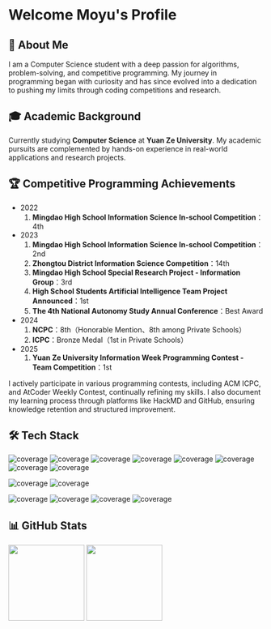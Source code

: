 # Welcome Moyu's Profile

## 🚀 About Me

I am a Computer Science student with a deep passion for algorithms, problem-solving, and competitive programming. My journey in programming began with curiosity and has since evolved into a dedication to pushing my limits through coding competitions and research.

## 🎓 Academic Background

Currently studying **Computer Science** at **Yuan Ze University**. My academic pursuits are complemented by hands-on experience in real-world applications and research projects.

## 🏆 Competitive Programming Achievements

* 2022
  1. **Mingdao High School Information Science In-school Competition**：4th
* 2023
  1. **Mingdao High School Information Science In-school Competition**：2nd
  2. **Zhongtou District Information Science Competition**：14th
  3. **Mingdao High School Special Research Project - Information Group**：3rd
  4. **High School Students Artificial Intelligence Team Project Announced**：1st
  5. **The 4th National Autonomy Study Annual Conference**：Best Award
* 2024
  1. **NCPC**：8th（Honorable Mention、8th among Private Schools）
  2. **ICPC**：Bronze Medal（1st in Private Schools）
* 2025
  1. **Yuan Ze University Information Week Programming Contest - Team Competition**：1st

I actively participate in various programming contests, including ACM ICPC, and AtCoder Weekly Contest, continually refining my skills.
I also document my learning process through platforms like HackMD and GitHub, ensuring knowledge retention and structured improvement.

## 🛠️ Tech Stack

![coverage](https://img.shields.io/badge/Language-C-FF5151)
![coverage](https://img.shields.io/badge/Language-C++-FFAD86)
![coverage](https://img.shields.io/badge/Language-Java-FFE66F)
![coverage](https://img.shields.io/badge/Language-Python-53FF53)
![coverage](https://img.shields.io/badge/Language-HTML-00CACA)
![coverage](https://img.shields.io/badge/Language-CSS-0080FF)
![coverage](https://img.shields.io/badge/Language-Javascript-B15BFF)
![coverage](https://img.shields.io/badge/Language-SQL-FF44FF)

![coverage](https://img.shields.io/badge/Frameworks%20&%20Tools-Git-B87070)
![coverage](https://img.shields.io/badge/Frameworks%20&%20Tools-HackMD-B87070)

![coverage](https://img.shields.io/badge/Fields%20of%20Interest-Competitive%20Programming-A5A552)
![coverage](https://img.shields.io/badge/Fields%20of%20Interest-Machine%20Learning-A5A552)
![coverage](https://img.shields.io/badge/Fields%20of%20Interest-Web%20Development-A5A552)
![coverage](https://img.shields.io/badge/Fields%20of%20Interest-Computer%20Vision-A5A552)

## 📊 GitHub Stats

<img height="150px" src="https://github-readme-stats.vercel.app/api?username=Moyu0730"> <img height="150px" src="https://github-profile-trophy.vercel.app/?username=Moyu0730&row=2&column=4&title=-Issues">
